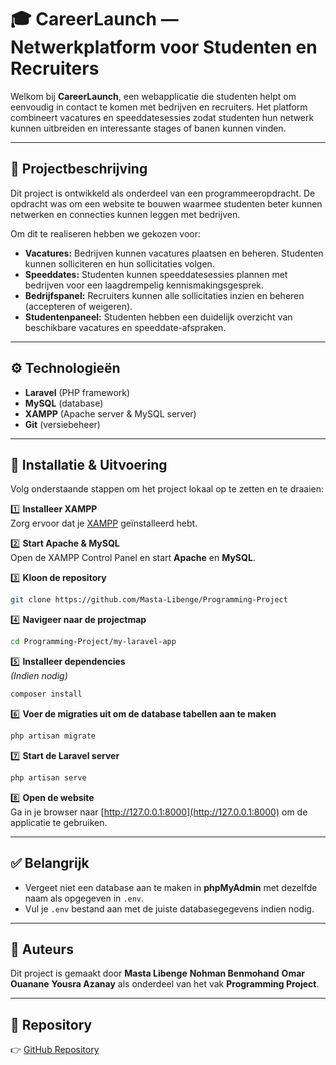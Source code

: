 # 🎓 CareerLaunch — Netwerkplatform voor Studenten en Recruiters

Welkom bij **CareerLaunch**, een webapplicatie die studenten helpt om eenvoudig in contact te komen met bedrijven en recruiters. Het platform combineert vacatures en speeddatesessies zodat studenten hun netwerk kunnen uitbreiden en interessante stages of banen kunnen vinden.

---

## 📌 Projectbeschrijving

Dit project is ontwikkeld als onderdeel van een programmeeropdracht. De opdracht was om een website te bouwen waarmee studenten beter kunnen netwerken en connecties kunnen leggen met bedrijven.

Om dit te realiseren hebben we gekozen voor:

- **Vacatures:** Bedrijven kunnen vacatures plaatsen en beheren. Studenten kunnen solliciteren en hun sollicitaties volgen.
- **Speeddates:** Studenten kunnen speeddatesessies plannen met bedrijven voor een laagdrempelig kennismakingsgesprek.
- **Bedrijfspanel:** Recruiters kunnen alle sollicitaties inzien en beheren (accepteren of weigeren).
- **Studentenpaneel:** Studenten hebben een duidelijk overzicht van beschikbare vacatures en speeddate-afspraken.

---

## ⚙️ Technologieën

- **Laravel** (PHP framework)
- **MySQL** (database)
- **XAMPP** (Apache server & MySQL server)
- **Git** (versiebeheer)

---

## 🚀 Installatie & Uitvoering

Volg onderstaande stappen om het project lokaal op te zetten en te draaien:

1️⃣ **Installeer XAMPP**\
Zorg ervoor dat je [XAMPP](https://www.apachefriends.org/nl/index.html) geïnstalleerd hebt.

2️⃣ **Start Apache & MySQL**\
Open de XAMPP Control Panel en start **Apache** en **MySQL**.

3️⃣ **Kloon de repository**

```bash
git clone https://github.com/Masta-Libenge/Programming-Project
```

4️⃣ **Navigeer naar de projectmap**

```bash
cd Programming-Project/my-laravel-app
```

5️⃣ **Installeer dependencies**\
*(Indien nodig)*

```bash
composer install
```

6️⃣ **Voer de migraties uit om de database tabellen aan te maken**

```bash
php artisan migrate
```

7️⃣ **Start de Laravel server**

```bash
php artisan serve
```

8️⃣ **Open de website**\
Ga in je browser naar [http://127.0.0.1:8000](http://127.0.0.1:8000) om de applicatie te gebruiken.

---

## ✅ Belangrijk

- Vergeet niet een database aan te maken in **phpMyAdmin** met dezelfde naam als opgegeven in `.env`.
- Vul je `.env` bestand aan met de juiste databasegegevens indien nodig.

---

## 👥 Auteurs

Dit project is gemaakt door **Masta Libenge**  **Nohman Benmohand**    **Omar Ouanane**   **Yousra Azanay**   als onderdeel van het vak **Programming Project**.

---

## 📎 Repository

👉 [GitHub Repository](https://github.com/Masta-Libenge/Programming-Project)

